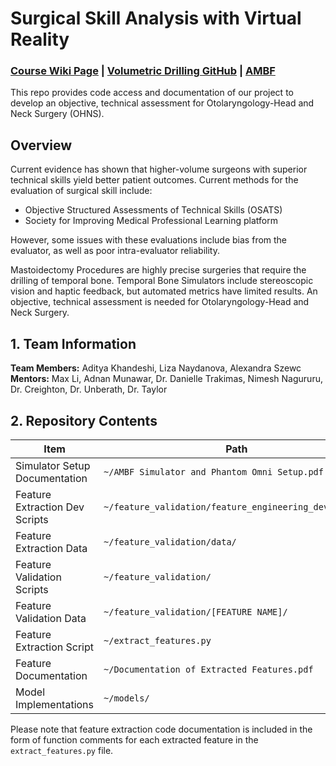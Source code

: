 # Surgical Skill Analysis with Virtual Reality
### [Course Wiki Page](https://ciis.lcsr.jhu.edu/doku.php?id=courses:456:2022:projects:456-2022-08:project-08) | [Volumetric Drilling GitHub](https://github.com/adnanmunawar/volumetric_drilling) | [AMBF](https://github.com/WPI-AIM/ambf)
This repo provides code access and documentation of our project to develop an objective, technical assessment for Otolaryngology-Head and Neck Surgery (OHNS).

## Overview

Current evidence has shown that higher-volume surgeons with superior technical skills yield better patient outcomes. Current methods for the evaluation of surgical skill​ include:

- Objective Structured Assessments of Technical Skills (OSATS)​
- Society for Improving Medical Professional Learning platform

However, some issues with these evaluations include bias from the evaluator, as well as poor intra-evaluator reliability.

Mastoidectomy Procedures​ are highly precise surgeries that require the drilling of temporal bone. Temporal Bone Simulators​ include stereoscopic vision and haptic feedback​, but automated metrics have limited results​. An objective, technical assessment is needed for Otolaryngology-Head and Neck Surgery.

## 1. Team Information
**Team Members:** Aditya Khandeshi, Liza Naydanova, Alexandra Szewc
**Mentors:** Max Li, Adnan Munawar, Dr. Danielle Trakimas, Nimesh Nagururu, Dr. Creighton, Dr. Unberath, Dr. Taylor

## 2. Repository Contents

| Item | Path |
|----------------------------------|--------------------------------------------------------|
| Simulator Setup Documentation    | `~/AMBF Simulator and Phantom Omni Setup.pdf`          |
| Feature Extraction Dev Scripts   | `~/feature_validation/feature_engineering_development` |
| Feature Extraction Data          | `~/feature_validation/data/`                           |
| Feature Validation Scripts       | `~/feature_validation/`                                |
| Feature Validation Data          | `~/feature_validation/[FEATURE NAME]/`                 |
| Feature Extraction Script        | `~/extract_features.py`                                |
| Feature Documentation            | `~/Documentation of Extracted Features.pdf`            |
| Model Implementations            | `~/models/`                                            |

Please note that feature extraction code documentation is included in the form of function comments for each extracted feature in the `extract_features.py` file.